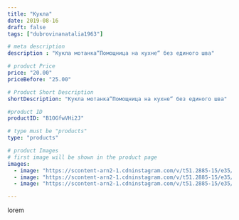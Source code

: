 ```yaml
---
title: "Кукла"
date: 2019-08-16
draft: false
tags: ["dubrovinanatalia1963"]

# meta description
description : "Кукла мотанка“Помощница на кухне“ без единого шва"

# product Price
price: "20.00"
priceBefore: "25.00"

# Product Short Description
shortDescription: "Кукла мотанка“Помощница на кухне“ без единого шва"

#product ID
productID: "B1OGfwVHi2J"

# type must be "products"
type: "products"

# product Images
# first image will be shown in the product page
images:
  - image: "https://scontent-arn2-1.cdninstagram.com/v/t51.2885-15/e35/66918670_716347298777054_5631654915272357410_n.jpg?_nc_ht=scontent-arn2-1.cdninstagram.com&_nc_cat=102&_nc_ohc=o05qEnOT8bsAX8RbsRJ&se=7&tp=1&oh=b8f1060422db37ed113f1bfe6d35502d&oe=605AEE11&ig_cache_key=MjExMTY1Mzg0NDExNTkxODYyNQ%3D%3D.2"
  - image: "https://scontent-arn2-1.cdninstagram.com/v/t51.2885-15/e35/69493392_151256735985071_8727012448121055147_n.jpg?_nc_ht=scontent-arn2-1.cdninstagram.com&_nc_cat=111&_nc_ohc=qeKsKkaP8JwAX-RAYyU&se=7&tp=1&oh=056b40ebb62d3fe24c0c73e2f93ae0c0&oe=605BAF60&ig_cache_key=MjExMTY1Mzg0NDEyNDQyNDQ5NA%3D%3D.2"
  - image: "https://scontent-arn2-1.cdninstagram.com/v/t51.2885-15/e35/67585490_371546913543310_3477238960049322736_n.jpg?_nc_ht=scontent-arn2-1.cdninstagram.com&_nc_cat=110&_nc_ohc=SdhccxE2lCUAX8rgwy6&se=7&tp=1&oh=13e209b2fc6394c27e7aa6819f709c6f&oe=605BF4F7&ig_cache_key=MjExMTY1Mzg0NDEzMjc0NzA3MA%3D%3D.2"

---
```

lorem
